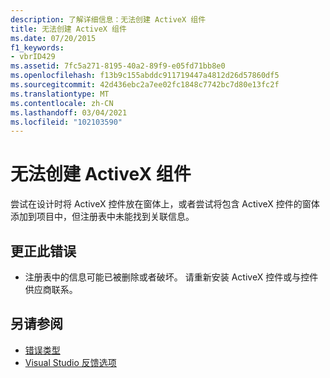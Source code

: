 ```yaml
---
description: 了解详细信息：无法创建 ActiveX 组件
title: 无法创建 ActiveX 组件
ms.date: 07/20/2015
f1_keywords:
- vbrID429
ms.assetid: 7fc5a271-8195-40a2-89f9-e05fd71bb8e0
ms.openlocfilehash: f13b9c155abddc911719447a4812d26d57860df5
ms.sourcegitcommit: 42d436ebc2a7ee02fc1848c7742bc7d80e13fc2f
ms.translationtype: MT
ms.contentlocale: zh-CN
ms.lasthandoff: 03/04/2021
ms.locfileid: "102103590"
---
```

# <a name="cannot-create-activex-component"></a>无法创建 ActiveX 组件

尝试在设计时将 ActiveX 控件放在窗体上，或者尝试将包含 ActiveX 控件的窗体添加到项目中，但注册表中未能找到关联信息。  
  
## <a name="to-correct-this-error"></a>更正此错误  
  
- 注册表中的信息可能已被删除或者破坏。 请重新安装 ActiveX 控件或与控件供应商联系。  
  
## <a name="see-also"></a>另请参阅

- [错误类型](../../programming-guide/language-features/error-types.md)
- [Visual Studio 反馈选项](/visualstudio/ide/feedback-options)
